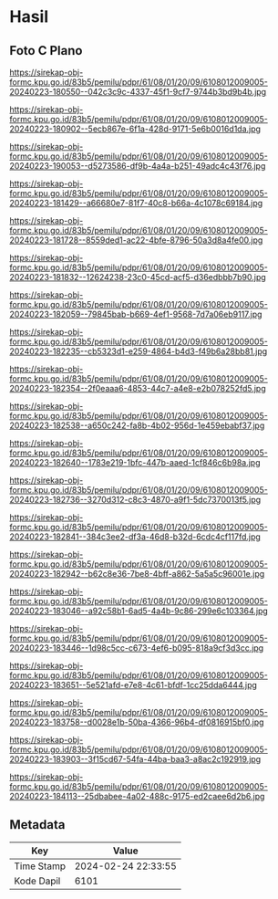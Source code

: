 # Hasil

## Foto C Plano

https://sirekap-obj-formc.kpu.go.id/83b5/pemilu/pdpr/61/08/01/20/09/6108012009005-20240223-180550--042c3c9c-4337-45f1-9cf7-9744b3bd9b4b.jpg

https://sirekap-obj-formc.kpu.go.id/83b5/pemilu/pdpr/61/08/01/20/09/6108012009005-20240223-180902--5ecb867e-6f1a-428d-9171-5e6b0016d1da.jpg

https://sirekap-obj-formc.kpu.go.id/83b5/pemilu/pdpr/61/08/01/20/09/6108012009005-20240223-190053--d5273586-df9b-4a4a-b251-49adc4c43f76.jpg

https://sirekap-obj-formc.kpu.go.id/83b5/pemilu/pdpr/61/08/01/20/09/6108012009005-20240223-181429--a66680e7-81f7-40c8-b66a-4c1078c69184.jpg

https://sirekap-obj-formc.kpu.go.id/83b5/pemilu/pdpr/61/08/01/20/09/6108012009005-20240223-181728--8559ded1-ac22-4bfe-8796-50a3d8a4fe00.jpg

https://sirekap-obj-formc.kpu.go.id/83b5/pemilu/pdpr/61/08/01/20/09/6108012009005-20240223-181832--12624238-23c0-45cd-acf5-d36edbbb7b90.jpg

https://sirekap-obj-formc.kpu.go.id/83b5/pemilu/pdpr/61/08/01/20/09/6108012009005-20240223-182059--79845bab-b669-4ef1-9568-7d7a06eb9117.jpg

https://sirekap-obj-formc.kpu.go.id/83b5/pemilu/pdpr/61/08/01/20/09/6108012009005-20240223-182235--cb5323d1-e259-4864-b4d3-f49b6a28bb81.jpg

https://sirekap-obj-formc.kpu.go.id/83b5/pemilu/pdpr/61/08/01/20/09/6108012009005-20240223-182354--2f0eaaa6-4853-44c7-a4e8-e2b078252fd5.jpg

https://sirekap-obj-formc.kpu.go.id/83b5/pemilu/pdpr/61/08/01/20/09/6108012009005-20240223-182538--a650c242-fa8b-4b02-956d-1e459ebabf37.jpg

https://sirekap-obj-formc.kpu.go.id/83b5/pemilu/pdpr/61/08/01/20/09/6108012009005-20240223-182640--1783e219-1bfc-447b-aaed-1cf846c6b98a.jpg

https://sirekap-obj-formc.kpu.go.id/83b5/pemilu/pdpr/61/08/01/20/09/6108012009005-20240223-182736--3270d312-c8c3-4870-a9f1-5dc7370013f5.jpg

https://sirekap-obj-formc.kpu.go.id/83b5/pemilu/pdpr/61/08/01/20/09/6108012009005-20240223-182841--384c3ee2-df3a-46d8-b32d-6cdc4cf117fd.jpg

https://sirekap-obj-formc.kpu.go.id/83b5/pemilu/pdpr/61/08/01/20/09/6108012009005-20240223-182942--b62c8e36-7be8-4bff-a862-5a5a5c96001e.jpg

https://sirekap-obj-formc.kpu.go.id/83b5/pemilu/pdpr/61/08/01/20/09/6108012009005-20240223-183046--a92c58b1-6ad5-4a4b-9c86-299e6c103364.jpg

https://sirekap-obj-formc.kpu.go.id/83b5/pemilu/pdpr/61/08/01/20/09/6108012009005-20240223-183446--1d98c5cc-c673-4ef6-b095-818a9cf3d3cc.jpg

https://sirekap-obj-formc.kpu.go.id/83b5/pemilu/pdpr/61/08/01/20/09/6108012009005-20240223-183651--5e521afd-e7e8-4c61-bfdf-1cc25dda6444.jpg

https://sirekap-obj-formc.kpu.go.id/83b5/pemilu/pdpr/61/08/01/20/09/6108012009005-20240223-183758--d0028e1b-50ba-4366-96b4-df0816915bf0.jpg

https://sirekap-obj-formc.kpu.go.id/83b5/pemilu/pdpr/61/08/01/20/09/6108012009005-20240223-183903--3f15cd67-54fa-44ba-baa3-a8ac2c192919.jpg

https://sirekap-obj-formc.kpu.go.id/83b5/pemilu/pdpr/61/08/01/20/09/6108012009005-20240223-184113--25dbabee-4a02-488c-9175-ed2caee6d2b6.jpg


## Metadata

| Key        | Value               |
| ---------- | ------------------- |
| Time Stamp | 2024-02-24 22:33:55 |
| Kode Dapil | 6101                |



